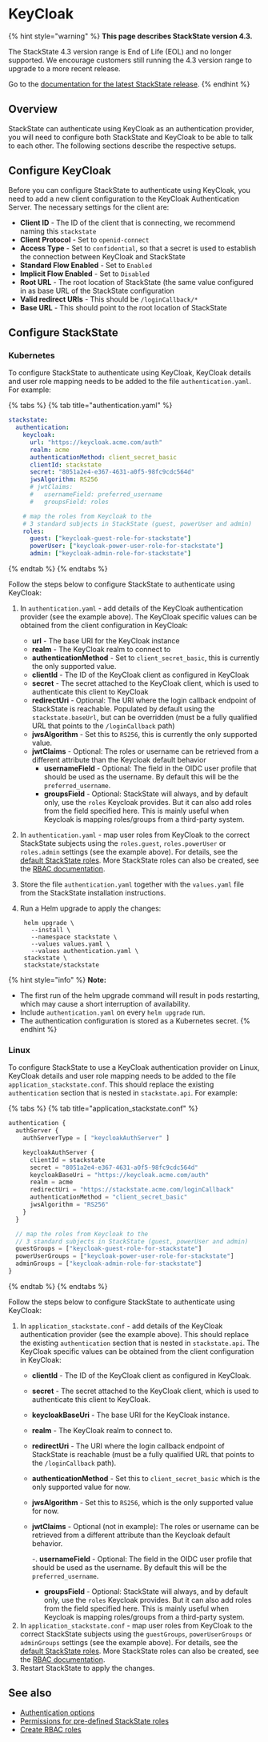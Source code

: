 # KeyCloak

{% hint style="warning" %}
**This page describes StackState version 4.3.**

The StackState 4.3 version range is End of Life (EOL) and no longer supported. We encourage customers still running the 4.3 version range to upgrade to a more recent release.

Go to the [documentation for the latest StackState release](https://docs.stackstate.com/).
{% endhint %}

## Overview

StackState can authenticate using KeyCloak as an authentication provider, you will need to configure both StackState and KeyCloak to be able to talk to each other. The following sections describe the respective setups.

## Configure KeyCloak

Before you can configure StackState to authenticate using KeyCloak, you need to add a new client configuration to the KeyCloak Authentication Server. The necessary settings for the client are:

* **Client ID** - The ID of the client that is connecting, we recommend naming this `stackstate`
* **Client Protocol** - Set to `openid-connect`
* **Access Type** - Set to `confidential`, so that a secret is used to establish the connection between KeyCloak and StackState
* **Standard Flow Enabled** - Set to `Enabled`
* **Implicit Flow Enabled** - Set to `Disabled`
* **Root URL** - The root location of StackState \(the same value configured in as base URL of the StackState configuration
* **Valid redirect URIs** - This should be `/loginCallback/*`
* **Base URL** - This should point to the root location of StackState

## Configure StackState

### Kubernetes

To configure StackState to authenticate using KeyCloak, KeyCloak details and user role mapping needs to be added to the file `authentication.yaml`. For example:

{% tabs %}
{% tab title="authentication.yaml" %}
```yaml
stackstate:
  authentication:
    keycloak:
      url: "https://keycloak.acme.com/auth"
      realm: acme
      authenticationMethod: client_secret_basic
      clientId: stackstate
      secret: "8051a2e4-e367-4631-a0f5-98fc9cdc564d"
      jwsAlgorithm: RS256
      # jwtClaims:
      #   usernameField: preferred_username
      #   groupsField: roles

    # map the roles from Keycloak to the 
    # 3 standard subjects in StackState (guest, powerUser and admin)
    roles:
      guest: ["keycloak-guest-role-for-stackstate"]
      powerUser: ["keycloak-power-user-role-for-stackstate"]
      admin: ["keycloak-admin-role-for-stackstate"]
```
{% endtab %}
{% endtabs %}

Follow the steps below to configure StackState to authenticate using KeyCloak:

1. In `authentication.yaml` - add details of the KeyCloak authentication provider \(see the example above\). The KeyCloak specific values can be obtained from the client configuration in KeyCloak:
   * **url** - The base URI for the KeyCloak instance
   * **realm** - The KeyCloak realm to connect to
   * **authenticationMethod** - Set to `client_secret_basic`, this is currently the only supported value.
   * **clientId** - The ID of the KeyCloak client as configured in KeyCloak
   * **secret** - The secret attached to the KeyCloak client, which is used to authenticate this client to KeyCloak
   * **redirectUri** - Optional: The URI where the login callback endpoint of StackState is reachable. Populated by default using the `stackstate.baseUrl`, but can be overridden \(must be a fully qualified URL that points to the `/loginCallback` path\)
   * **jwsAlgorithm** - Set this to `RS256`, this is currently the only supported value.
   * **jwtClaims** - Optional: The roles or username can be retrieved from a different attribute than the Keycloak default behavior
     * **usernameField** - Optional: The field in the OIDC user profile that should be used as the username. By default this will be the `preferred_username`.
     * **groupsField** - Optional: StackState will always, and by default only, use the `roles` Keycloak provides. But it can also add roles from the field specified here. This is mainly useful when Keycloak is mapping roles/groups from a third-party system.
2. In `authentication.yaml` - map user roles from KeyCloak to the correct StackState subjects using the `roles.guest`, `roles.powerUser` or `roles.admin` settings \(see the example above\). For details, see the [default StackState roles](../rbac/rbac_permissions.md#predefined-roles). More StackState roles can also be created, see the [RBAC documentation](../rbac/).
3. Store the file `authentication.yaml` together with the `values.yaml` file from the StackState installation instructions.
4. Run a Helm upgrade to apply the changes:

   ```text
    helm upgrade \
      --install \
      --namespace stackstate \
      --values values.yaml \
      --values authentication.yaml \
    stackstate \
    stackstate/stackstate
   ```

{% hint style="info" %}
**Note:**

* The first run of the helm upgrade command will result in pods restarting, which may cause a short interruption of availability.
* Include `authentication.yaml` on every `helm upgrade` run.
* The authentication configuration is stored as a Kubernetes secret.
{% endhint %}

### Linux

To configure StackState to use a KeyCloak authentication provider on Linux, KeyCloak details and user role mapping needs to be added to the file `application_stackstate.conf`. This should replace the existing `authentication` section that is nested in `stackstate.api`. For example:

{% tabs %}
{% tab title="application\_stackstate.conf" %}
```javascript
authentication {
  authServer {
    authServerType = [ "keycloakAuthServer" ]

    keycloakAuthServer {
      clientId = stackstate
      secret = "8051a2e4-e367-4631-a0f5-98fc9cdc564d"
      keycloakBaseUri = "https://keycloak.acme.com/auth"
      realm = acme
      redirectUri = "https://stackstate.acme.com/loginCallback"
      authenticationMethod = "client_secret_basic"
      jwsAlgorithm = "RS256"
    }
  }

  // map the roles from Keycloak to the 
  // 3 standard subjects in StackState (guest, powerUser and admin)
  guestGroups = ["keycloak-guest-role-for-stackstate"]
  powerUserGroups = ["keycloak-power-user-role-for-stackstate"]
  adminGroups = ["keycloak-admin-role-for-stackstate"]
}
```
{% endtab %}
{% endtabs %}

Follow the steps below to configure StackState to authenticate using KeyCloak:

1. In `application_stackstate.conf` - add details of the KeyCloak authentication provider \(see the example above\). This should replace the existing `authentication` section that is nested in `stackstate.api`. The KeyCloak specific values can be obtained from the client configuration in KeyCloak:
   * **clientId** - The ID of the KeyCloak client as configured in KeyCloak.
   * **secret** - The secret attached to the KeyCloak client, which is used to authenticate this client to KeyCloak.
   * **keycloakBaseUri** - The base URI for the KeyCloak instance.
   * **realm** - The KeyCloak realm to connect to.
   * **redirectUri** - The URI where the login callback endpoint of StackState is reachable \(must be a fully qualified URL that points to the `/loginCallback` path\).
   * **authenticationMethod** - Set this to `client_secret_basic` which is the only supported value for now.
   * **jwsAlgorithm** - Set this to `RS256`, which is the only supported value for now.
   * **jwtClaims** - Optional \(not in example\): The roles or username can be retrieved from a different attribute than the Keycloak default behavior.

      -. **usernameField** - Optional: The field in the OIDC user profile that should be used as the username. By default this will be the `preferred_username`.

     * **groupsField** - Optional: StackState will always, and by default only, use the `roles` Keycloak provides. But it can also add roles from the field specified here. This is mainly useful when Keycloak is mapping roles/groups from a third-party system.
2. In `application_stackstate.conf` - map user roles from KeyCloak to the correct StackState subjects using the `guestGroups`, `powerUserGroups` or `adminGroups` settings \(see the example above\). For details, see the [default StackState roles](../rbac/rbac_permissions.md#predefined-roles). More StackState roles can also be created, see the [RBAC documentation](../rbac/).
3. Restart StackState to apply the changes.

## See also

* [Authentication options](authentication_options.md)
* [Permissions for pre-defined StackState roles](../rbac/rbac_permissions.md#predefined-roles)
* [Create RBAC roles](../rbac/rbac_roles.md)

